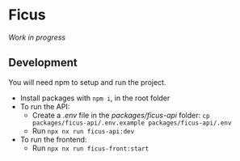 # Ficus

*Work in progress*  

## Development

You will need npm to setup and run the project.  
- Install packages with `npm i`, in the root folder
- To run the API:
  - Create a *.env* file in the *packages/ficus-api* folder: `cp packages/ficus-api/.env.example packages/ficus-api/.env`
  - Run `npx nx run ficus-api:dev`
- To run the frontend:
  - Run `npx nx run ficus-front:start`
